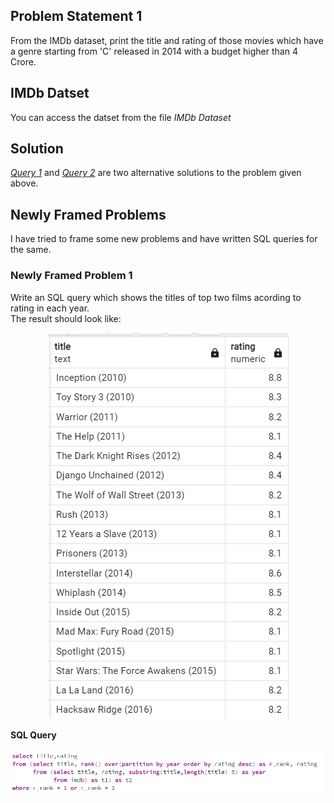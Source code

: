 ## Problem Statement 1
From the IMDb dataset, print the title and rating of those movies which have a genre starting from 'C' released in 2014 with a budget higher than 4 Crore.

## IMDb Datset
You can access the datset from the file <em>IMDb Dataset</em>

## Solution
<em>[Query 1](https://github.com/basu-binayak/Top-100-SQL-problems-solved/blob/5a2669cef671d25f79616d1a9f1ccc55d7f9c65d/Problem%201/Query%201.sql)</em> and <em>[Query 2](https://github.com/basu-binayak/Top-100-SQL-problems-solved/blob/e39e6943d9dc94a0363c49e30ca1298bdd975e55/Problem%201/Query%202.sql)</em> are two alternative solutions to the problem given above. 

## Newly Framed Problems
I have tried to frame some new problems and have written SQL queries for the same.

### Newly Framed Problem 1
Write an SQL query which shows the titles of top two films acording to rating in each year.<br>
The result should look like:<br>
<p align="center">
  <img src="https://github.com/basu-binayak/Top-100-SQL-problems-solved/blob/24e25cf5392ed1dc6e4a5bff632a14703ae6057e/Problem%201/Screenshot%202023-03-13%20182044.png">
</p>
<strong> SQL Query</strong><br>
<p align="center">
  <img src="https://github.com/basu-binayak/Top-100-SQL-problems-solved/blob/776651026e2c4c101aab7bb4178a58a6131871b7/Problem%201/Screenshot%202023-03-13%20183308.png">
</p>



